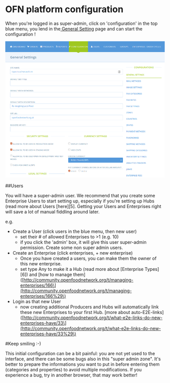 # OFN platform configuration

When you're logged in as super-admin, click on 'configuration' in the top blue menu, you lend in the[ General Setting](https://ofn-user-guide.gitbook.io/ofn-super-admin-guide/ofn-platform-configuration/general-settings) page and can start the configuration !

![](../.gitbook/assets/capture-du-2019-05-27-15-22-58.png)

\#\#Users

You will have a super-admin user. We recommend that you create some Enterprise Users to start setting up, especially if you're setting up Hubs \(read more about Users \[here\]\[5\]. Getting your Users and Enterprises right will save a lot of manual fiddling around later.

e.g.

* Create a User \(click users in the blue menu, then new user\)
  * set their \# of allowed Enterprises to &gt;1 \(e.g. 10\)
  * if you click the 'admin' box, it will give this user super-admin permission. Create some non super admin users.
* Create an Enterprise \(click enterprises, + new enterprise\)
  * Once you have created a users, you can make them the owner of this new enterprise.
  * set type Any to make it a Hub \(read more about \[Enterprise Types\]\[6\]\) and \[how to manage them\]\([http://community.openfoodnetwork.org/t/managing-enterprises/166\](http://community.openfoodnetwork.org/t/managing-enterprises/166%29\)
* Login as that new User
  * now creating additional Producers and Hubs will automatically link these new Enterprises to your first Hub. \[more about auto-E2E-links\]\([http://community.openfoodnetwork.org/t/what-e2e-links-do-new-enterprises-have/33\](http://community.openfoodnetwork.org/t/what-e2e-links-do-new-enterprises-have/33%29\)



\#Keep smiling :-\)

This initial configuration can be a bit painful: you are not yet used to the interface, and there can be some bugs also in this "super admin zone". It's better to prepare the informations you want to put in before entering them \(categories and properties\) to avoid multiple modifications. If you experience a bug, try in another browser, that may work better!

